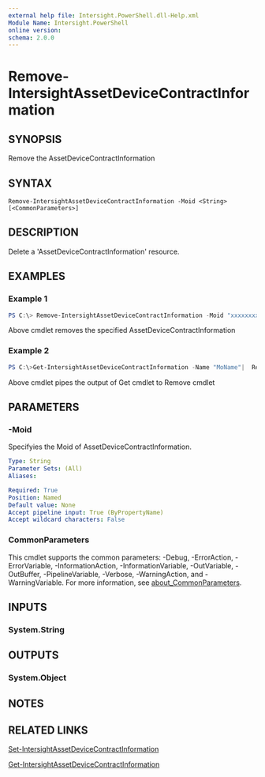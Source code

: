 ```yaml
---
external help file: Intersight.PowerShell.dll-Help.xml
Module Name: Intersight.PowerShell
online version:
schema: 2.0.0
---
```


# Remove-IntersightAssetDeviceContractInformation

## SYNOPSIS
Remove the AssetDeviceContractInformation

## SYNTAX

```
Remove-IntersightAssetDeviceContractInformation -Moid <String> [<CommonParameters>]
```

## DESCRIPTION
Delete a &apos;AssetDeviceContractInformation&apos; resource.

## EXAMPLES

### Example 1
```powershell
PS C:\> Remove-IntersightAssetDeviceContractInformation -Moid "xxxxxxxxxxxxxxxxxxxxxxxxxxx"
```
Above cmdlet removes the specified AssetDeviceContractInformation 

### Example 2
```powershell
PS C:\>Get-IntersightAssetDeviceContractInformation -Name "MoName"|  Remove-IntersightAssetDeviceContractInformation
```
Above cmdlet pipes the output of Get cmdlet to Remove cmdlet

## PARAMETERS

### -Moid
Specifyies the Moid of AssetDeviceContractInformation.

```yaml
Type: String
Parameter Sets: (All)
Aliases:

Required: True
Position: Named
Default value: None
Accept pipeline input: True (ByPropertyName)
Accept wildcard characters: False
```

### CommonParameters
This cmdlet supports the common parameters: -Debug, -ErrorAction, -ErrorVariable, -InformationAction, -InformationVariable, -OutVariable, -OutBuffer, -PipelineVariable, -Verbose, -WarningAction, and -WarningVariable. For more information, see [about_CommonParameters](http://go.microsoft.com/fwlink/?LinkID=113216).

## INPUTS

### System.String

## OUTPUTS

### System.Object
## NOTES

## RELATED LINKS

[Set-IntersightAssetDeviceContractInformation](./Set-IntersightAssetDeviceContractInformation.md)

[Get-IntersightAssetDeviceContractInformation](./Get-IntersightAssetDeviceContractInformation.md)

